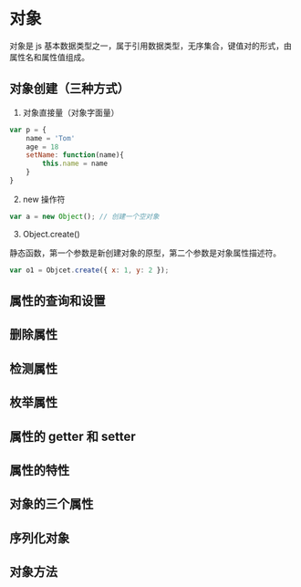 # 对象

对象是 js 基本数据类型之一，属于引用数据类型，无序集合，键值对的形式，由属性名和属性值组成。

## 对象创建（三种方式）

1. 对象直接量（对象字面量）

```js
var p = {
	name = 'Tom'
	age = 18
	setName: function(name){
		this.name = name
	}
}
```

2. new 操作符

```js
var a = new Object(); // 创建一个空对象
```

3. Object.create()

静态函数，第一个参数是新创建对象的原型，第二个参数是对象属性描述符。

```js
var o1 = Objcet.create({ x: 1, y: 2 });
```

## 属性的查询和设置

## 删除属性

## 检测属性

## 枚举属性

## 属性的 getter 和 setter

## 属性的特性

## 对象的三个属性

## 序列化对象

## 对象方法
